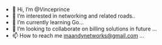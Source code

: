 - 👋 Hi, I’m @Vinceprince
- 👀 I’m interested in networking and related roads..
- 🌱 I’m currently learning Go...
- 💞️ I’m looking to collaborate on billing solutions in future ...
- 📫 How to reach me maandynetworks@gmail.com ...

<!---
Vinceprince/Vinceprince is a ✨ special ✨ repository because its `README.md` (this file) appears on your GitHub profile.
You can click the Preview link to take a look at your changes.
--->
